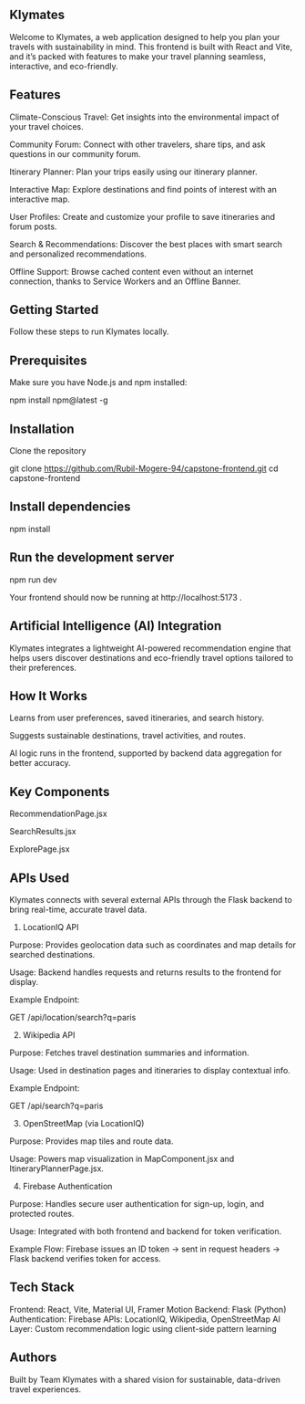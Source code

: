 ## Klymates

Welcome to Klymates, a web application designed to help you plan your travels with sustainability in mind.
This frontend is built with React and Vite, and it’s packed with features to make your travel planning seamless, interactive, and eco-friendly.

## Features

Climate-Conscious Travel: Get insights into the environmental impact of your travel choices.

Community Forum: Connect with other travelers, share tips, and ask questions in our community forum.

Itinerary Planner: Plan your trips easily using our itinerary planner.

Interactive Map: Explore destinations and find points of interest with an interactive map.

User Profiles: Create and customize your profile to save itineraries and forum posts.

Search & Recommendations: Discover the best places with smart search and personalized recommendations.

Offline Support: Browse cached content even without an internet connection, thanks to Service Workers and an Offline Banner.

## Getting Started

Follow these steps to run Klymates locally.

## Prerequisites

Make sure you have Node.js and npm installed:

npm install npm@latest -g

## Installation

Clone the repository

git clone https://github.com/Rubil-Mogere-94/capstone-frontend.git
cd capstone-frontend


## Install dependencies

npm install


## Run the development server

npm run dev


  Your frontend should now be running at http://localhost:5173
.

## Artificial Intelligence (AI) Integration

Klymates integrates a lightweight AI-powered recommendation engine that helps users discover destinations and eco-friendly travel options tailored to their preferences.

## How It Works

Learns from user preferences, saved itineraries, and search history.

Suggests sustainable destinations, travel activities, and routes.

AI logic runs in the frontend, supported by backend data aggregation for better accuracy.

## Key Components

RecommendationPage.jsx

SearchResults.jsx

ExplorePage.jsx

## APIs Used

Klymates connects with several external APIs through the Flask backend to bring real-time, accurate travel data.

1. LocationIQ API

Purpose: Provides geolocation data such as coordinates and map details for searched destinations.

Usage: Backend handles requests and returns results to the frontend for display.

Example Endpoint:

GET /api/location/search?q=paris

2. Wikipedia API 

Purpose: Fetches travel destination summaries and information.

Usage: Used in destination pages and itineraries to display contextual info.

Example Endpoint:

GET /api/search?q=paris

3. OpenStreetMap (via LocationIQ)

Purpose: Provides map tiles and route data.

Usage: Powers map visualization in MapComponent.jsx and ItineraryPlannerPage.jsx.

4. Firebase Authentication

Purpose: Handles secure user authentication for sign-up, login, and protected routes.

Usage: Integrated with both frontend and backend for token verification.

Example Flow:
Firebase issues an ID token → sent in request headers → Flask backend verifies token for access.

## Tech Stack

Frontend: React, Vite, Material UI, Framer Motion
Backend: Flask (Python)
Authentication: Firebase
APIs: LocationIQ, Wikipedia, OpenStreetMap
AI Layer: Custom recommendation logic using client-side pattern learning

## Authors

Built by Team Klymates with a shared vision for sustainable, data-driven travel experiences.